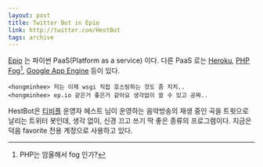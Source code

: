 ```yaml
---
layout: post
title: Twitter Bot in Epio
link: http://twitter.com/HestBot
tags: archive
---
```


[Epio](http://ep.io/) 는 파이썬 PaaS(Platform as a service) 이다. 다른 PaaS 로는 [Heroku](http://heroku.com/), [PHP Fog](http://phpfog.com/)[^1], [Google App Engine](http://code.google.com/appengine/) 등이 있다.

    <hongminhee> 저는 이제 wsgi 직접 호스팅하는 것도 좀 지치..
    <hongminhee> ep.io 같은거 좋은거 같아요 생각없이 쓸 수 있고 공짜..

HestBot은 [티비플](http://tvple.com/) 운영자 헤스트 님이 운영하는 음악방송의 재생 중인 곡을 트윗으로 날리는 트위터 봇인데, 생각 없이, 신경 끄고 쓰기 딱 좋은 종류의 프로그램이다. 지금은 덕음 favorite 전용 계정으로 사용하고 있다.

[^1]: PHP는 암울해서 fog 인가?
